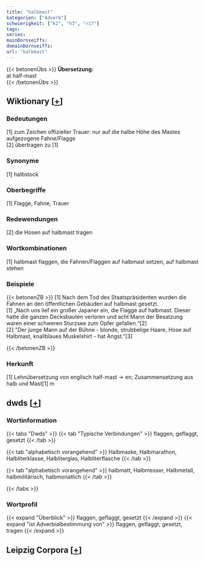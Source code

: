 ```yaml
---
title: "halbmast"
kategorien: ["Adverb"]
schwierigkeit: ["k2", "h3", "r17"]
tags:
series:
mainDornseiffs:
domainDornseiffs:
url: "halbmast"
---
```


{{< betonenÜbs >}}
**Übersetzung:**  
at half-mast  
{{< /betonenÜbs >}}

## Wiktionary [[+](https://de.wiktionary.org/wiki/halbmast)]

### Bedeutungen
[1] zum Zeichen offizieller Trauer: nur auf die halbe Höhe des Mastes aufgezogene Fahne/Flagge  
[2] übertragen zu [1]  

### Synonyme
[1] halbstock  

### Oberbegriffe
[1] Flagge, Fahne, Trauer  

### Redewendungen
[2] die Hosen auf halbmast tragen  

### Wortkombinationen
[1] halbmast flaggen, die Fahnen/Flaggen auf halbmast setzen, auf halbmast stehen  

### Beispiele
{{< betonenZB >}}
[1] Nach dem Tod des Staatspräsidenten wurden die Fahnen an den öffentlichen Gebäuden auf halbmast gesetzt.  
[1] „Nach uns lief ein großer Japaner ein, die Flagge auf halbmast. Dieser hatte die ganzen Decksbauten verloren und acht Mann der Besatzung waren einer schweren Sturzsee zum Opfer gefallen.“[2]  
[2] "Der junge Mann auf der Bühne - blonde, strubbelige Haare, Hose auf Halbmast, knallblaues Muskelshirt - hat Angst."[3]  

{{< /betonenZB >}}
### Herkunft
[1] Lehnübersetzung von englisch half-mast → en; Zusammensetzung aus halb und Mast[1] m  



## dwds [[+](https://www.dwds.de/wb/halbmast)]

### Wortinformation
{{< tabs "Dwds" >}}
{{< tab "Typische Verbindungen" >}}
flaggen, geflaggt, gesetzt
{{< /tab >}}

{{< tab "alphabetisch vorangehend" >}}
Halbmaske, Halbmarathon, Halbliterklasse, Halbliterglas, Halbliterflasche
{{< /tab >}}

{{< tab "alphabetisch vorangehend" >}}
halbmatt, Halbmesser, Halbmetall, halbmilitärisch, halbmonatlich
{{< /tab >}}

{{< /tabs >}}

### Wortprofil
{{< expand "Überblick" >}} flaggen, geflaggt, gesetzt {{< /expand >}}
{{< expand "ist Adverbialbestimmung von" >}} flaggen, geflaggt, gesetzt, tragen {{< /expand >}}

## Leipzig Corpora [[+](https://corpora.uni-leipzig.de/en/res?word=halbmast&corpusId=deu_newscrawl-public_2018)]

